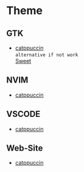 # Theme

## GTK
- [catppuccin](https://github.com/Fausto-Korpsvart/Catppuccin-GTK-Theme) \
  `alternative if not work` \
   [Sweet](https://github.com/EliverLara/Sweet)


## NVIM
- [catppuccin](https://github.com/catppuccin/nvim)


## VSCODE
- [catppuccin](https://marketplace.visualstudio.com/items?itemName=Catppuccin.catppuccin-vsc)


## Web-Site
- [catppuccin](https://github.com/catppuccin/userstyles/tree/main)
